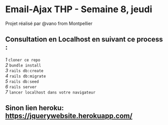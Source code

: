 # Email-Ajax  THP - Semaine 8, jeudi  
Projet réalisé par @vano from Montpellier
  
  
##  Consultation en Localhost en suivant ce process :  
*1* `cloner ce repo`  
*2* `bundle install`  
*3* `rails db:create`  
*4* `rails db:migrate`  
*5* `rails db:seed`  
*6* `rails server`  
*7* `lancer localhost dans votre navigateur`  

## Sinon lien heroku: https://jquerywebsite.herokuapp.com/

